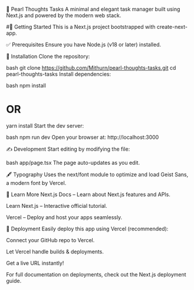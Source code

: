 🌟 Pearl Thoughts Tasks
A minimal and elegant task manager built using Next.js and powered by the modern web stack.

#🚀 Getting Started
This is a Next.js project bootstrapped with create-next-app.

✅ Prerequisites
Ensure you have Node.js (v18 or later) installed.

🔧 Installation
Clone the repository:

bash
git clone https://github.com/Mithurn/pearl-thoughts-tasks.git
cd pearl-thoughts-tasks
Install dependencies:

bash
npm install
# OR
yarn install
Start the dev server:

bash
npm run dev
Open your browser at: http://localhost:3000

✍️ Development
Start editing by modifying the file:

bash
app/page.tsx
The page auto-updates as you edit.

🖋️ Typography
Uses the next/font module to optimize and load Geist Sans, a modern font by Vercel.

🧠 Learn More
Next.js Docs – Learn about Next.js features and APIs.

Learn Next.js – Interactive official tutorial.

Vercel – Deploy and host your apps seamlessly.

🚀 Deployment
Easily deploy this app using Vercel (recommended):

Connect your GitHub repo to Vercel.

Let Vercel handle builds & deployments.

Get a live URL instantly!

For full documentation on deployments, check out the Next.js deployment guide.
